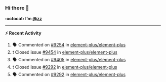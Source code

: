### Hi there 👋

**:octocat: I’m [@zz](https://github.com/holazz)**

---

**:zap: Recent Activity**

<!--START_SECTION:activity-->
1. 🗣 Commented on [#9254](https://github.com/element-plus/element-plus/issues/9254) in [element-plus/element-plus](https://github.com/element-plus/element-plus)
2. ❗️ Closed issue [#9454](https://github.com/element-plus/element-plus/issues/9454) in [element-plus/element-plus](https://github.com/element-plus/element-plus)
3. 🗣 Commented on [#9405](https://github.com/element-plus/element-plus/issues/9405) in [element-plus/element-plus](https://github.com/element-plus/element-plus)
4. ❗️ Closed issue [#9292](https://github.com/element-plus/element-plus/issues/9292) in [element-plus/element-plus](https://github.com/element-plus/element-plus)
5. 🗣 Commented on [#9292](https://github.com/element-plus/element-plus/issues/9292) in [element-plus/element-plus](https://github.com/element-plus/element-plus)
<!--END_SECTION:activity-->
